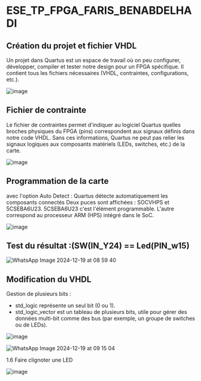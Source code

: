 # ESE_TP_FPGA_FARIS_BENABDELHADI
## Création du projet et fichier VHDL

Un projet dans Quartus est un espace de travail où on peu configurer, développer, compiler et tester notre design pour un FPGA spécifique. Il contient tous les fichiers nécessaires (VHDL, contraintes, configurations, etc.).

![image](https://github.com/user-attachments/assets/cc96e5e8-a7f8-49ce-a5f3-19d23ffa2958)

## Fichier de contrainte

Le fichier de contraintes permet d'indiquer au logiciel Quartus quelles broches physiques du FPGA (pins) correspondent aux signaux définis dans notre code VHDL. Sans ces informations, Quartus ne peut pas relier les signaux logiques aux composants matériels (LEDs, switches, etc.) de la carte.

![image](https://github.com/user-attachments/assets/1a469142-2cc3-4db2-8517-a11b2742fae5)

## Programmation de la carte
avec l'option Auto Detect :
Quartus détecte automatiquement les composants connectés 
Deux puces sont affichées : SOCVHPS et 5CSEBA6U23.
5CSEBA6U23 c'est l'élément programmable. L'autre correspond au processeur ARM (HPS) intégré dans le SoC.

![image](https://github.com/user-attachments/assets/45a97634-891d-44e3-850d-4630501726e9)

## Test du résultat :(SW(IN_Y24) == Led(PIN_w15)

![WhatsApp Image 2024-12-19 at 08 59 40](https://github.com/user-attachments/assets/2992e9bf-b7cc-44c8-8293-a8e04ebf763a)

## Modification du VHDL

Gestion de plusieurs bits :

- std_logic représente un seul bit (0 ou 1).
- std_logic_vector est un tableau de plusieurs bits, utile pour gérer des données multi-bit comme des bus (par exemple, un groupe de switches ou de LEDs).

![image](https://github.com/user-attachments/assets/67ae2565-d6a0-4155-8fde-bc3412534430)

![WhatsApp Image 2024-12-19 at 09 15 04](https://github.com/user-attachments/assets/71aa478f-3c93-434d-bd23-c824a53a9cf8)

1.6 Faire clignoter une LED

![image](https://github.com/user-attachments/assets/9fde7b2c-c40d-4b93-9eb2-ab7bf954499f)

